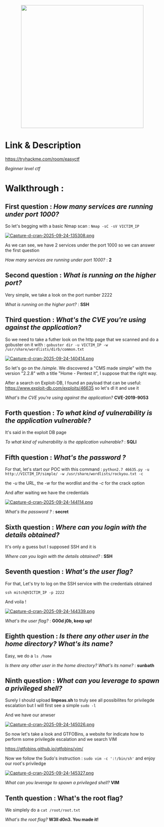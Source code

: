 <div align="center">
<img src="https://tryhackme-images.s3.amazonaws.com/room-icons/f28ade2b51eb7aeeac91002d41f29c47.png" height="400"></img>
</div>

# Link & Description
https://tryhackme.com/room/easyctf

*Beginner level ctf*

# Walkthrough :

## **First question** : *How many services are running under port 1000?*
So let's begging with a basic Nmap scan :
`Nmap -sC -sV VICTIM_IP`

[![Capture-d-cran-2025-09-24-135308.png](https://i.postimg.cc/FHb6t1Mh/Capture-d-cran-2025-09-24-135308.png)](https://postimg.cc/Yv9RY22P)

As we can see, we have 2 services under the port 1000 so we can answer the first question

*How many services are running under port 1000?* : **2**
## **Second question** : *What is running on the higher port?*
Very simple, we take a look on the port number 2222

*What is running on the higher port?* : **SSH**
## **Third question** : *What's the CVE you're using against the application?*
So we need to take a futher look on the http page that we scanned and do a gobuster on it with :
`gobuster dir -u VICTIM_IP -w /usr/share/wordlists/dirb/common.txt`


[![Capture-d-cran-2025-09-24-140414.png](https://i.postimg.cc/vTgQX5SY/Capture-d-cran-2025-09-24-140414.png)](https://postimg.cc/GTRwmTCV)

So let's go on the */simple*. We discovered a "CMS made simple" with the version "2.2.8" with a title "Home - Pentest it", I suppose that the right way.

After a search on Exploit-DB, I found an payload that can be useful: https://www.exploit-db.com/exploits/46635 so let's dl it and use it

*What's the CVE you're using against the application?* **CVE-2019-9053**
## **Forth question** : *To what kind of vulnerability is the application vulnerable?*
It's said in the exploit DB page

*To what kind of vulnerability is the application vulnerable?* : **SQLI**
## **Fifth question** : *What's the password ?* 
For that, let's start our POC with this command : `python2.7 46635.py -u http://VICTIM_IP/simple/ -w /usr/share/wordlists/rockyou.txt -c`

the *-u* the URL, the *-w* for the wordlist and the *-c* for the crack option

And after waiting we have the credentials 

[![Capture-d-cran-2025-09-24-144114.png](https://i.postimg.cc/Wzvn7cnX/Capture-d-cran-2025-09-24-144114.png)](https://postimg.cc/R6gKM82H)

*What's the password ?* : **secret**
## **Sixth question** : *Where can you login with the details obtained?*
It's only a guess but I supposed SSH and it is

*Where can you login with the details obtained?* : **SSH**
## **Seventh question** : *What's the user flag?* 
For that, Let's try to log on the SSH service with the credentials obtained

`ssh mitch@VICTIM_IP -p 2222`

And voila !

[![Capture-d-cran-2025-09-24-144339.png](https://i.postimg.cc/d1Mmqczw/Capture-d-cran-2025-09-24-144339.png)](https://postimg.cc/LqTZTw9b)

*What's the user flag?* : **G00d j0b, keep up!**
## **Eighth question** : *Is there any other user in the home directory? What's its name?*
Easy, we do a  `ls /home`

*Is there any other user in the home directory? What's its name?* : **sunbath**
## **Ninth question** :  *What can you leverage to spawn a privileged shell?*
Surely I should upload **linpeas.sh** to truly see all possibilites for privilegde escalation but I will first see a simple `sudo -l`

And we have our anwser

[![Capture-d-cran-2025-09-24-145026.png](https://i.postimg.cc/gk5w9H9P/Capture-d-cran-2025-09-24-145026.png)](https://postimg.cc/bsxYkbN6)

So now let's take a look and GTFOBins, a website for indicate how to perform some privilegde escalation and we search VIM

https://gtfobins.github.io/gtfobins/vim/

Now we follow the Sudo's instruction : `sudo vim -c ':!/bin/sh'` and enjoy our root's priviledge 

[![Capture-d-cran-2025-09-24-145327.png](https://i.postimg.cc/fT3LvSVq/Capture-d-cran-2025-09-24-145327.png)](https://postimg.cc/fJNDzLjY)

*What can you leverage to spawn a privileged shell?* **VIM**
## **Tenth question** : What's the root flag?
We simplely do a `cat /root/root.txt`

*What's the root flag?* **W3ll d0n3. You made it!**
